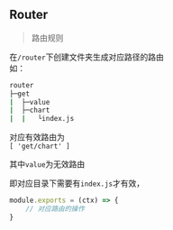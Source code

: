 ## Router

> 路由规则

在`/router`下创建文件夹生成对应路径的路由  
如：
```bash
router
├─get
|  ├─value
|  ├─chart
|  |   └index.js
```
对应有效路由为  
`[ 'get/chart' ]`

其中`value`为无效路由

即对应目录下需要有`index.js`才有效，  
```javascript
module.exports = (ctx) => {
    // 对应路由的操作
}
```
